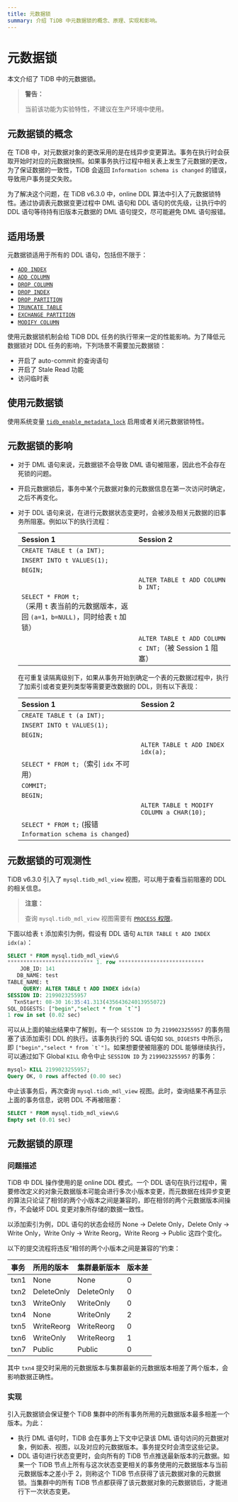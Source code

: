 ```yaml
---
title: 元数据锁
summary: 介绍 TiDB 中元数据锁的概念、原理、实现和影响。
---
```


# 元数据锁

本文介绍了 TiDB 中的元数据锁。

> **警告：**
>
> 当前该功能为实验特性，不建议在生产环境中使用。

## 元数据锁的概念

在 TiDB 中，对元数据对象的更改采用的是在线异步变更算法。事务在执行时会获取开始时对应的元数据快照。如果事务执行过程中相关表上发生了元数据的更改，为了保证数据的一致性，TiDB 会返回 `Information schema is changed` 的错误，导致用户事务提交失败。

为了解决这个问题，在 TiDB v6.3.0 中，online DDL 算法中引入了元数据锁特性。通过协调表元数据变更过程中 DML 语句和 DDL 语句的优先级，让执行中的 DDL 语句等待持有旧版本元数据的 DML 语句提交，尽可能避免 DML 语句报错。

## 适用场景

元数据锁适用于所有的 DDL 语句，包括但不限于：

- [`ADD INDEX`](/sql-statements/sql-statement-add-index.md)
- [`ADD COLUMN`](/sql-statements/sql-statement-add-column.md)
- [`DROP COLUMN`](/sql-statements/sql-statement-drop-column.md)
- [`DROP INDEX`](/sql-statements/sql-statement-drop-index.md)
- [`DROP PARTITION`](/partitioned-table.md#分区管理)
- [`TRUNCATE TABLE`](/sql-statements/sql-statement-truncate.md)
- [`EXCHANGE PARTITION`](/partitioned-table.md#分区管理)
- [`MODIFY COLUMN`](/sql-statements/sql-statement-modify-column.md)

使用元数据锁机制会给 TiDB DDL 任务的执行带来一定的性能影响。为了降低元数据锁对 DDL 任务的影响，下列场景不需要加元数据锁：

- 开启了 auto-commit 的查询语句
- 开启了 Stale Read 功能
- 访问临时表

## 使用元数据锁

使用系统变量 [`tidb_enable_metadata_lock`](/system-variables.md#tidb_enable_metadata_lock-从-v630-版本开始引入) 启用或者关闭元数据锁特性。

## 元数据锁的影响

- 对于 DML 语句来说，元数据锁不会导致 DML 语句被阻塞，因此也不会存在死锁的问题。
- 开启元数据锁后，事务中某个元数据对象的元数据信息在第一次访问时确定，之后不再变化。
- 对于 DDL 语句来说，在进行元数据状态变更时，会被涉及相关元数据的旧事务所阻塞。例如以下的执行流程：

    | Session 1 | Session 2 |
    |:---------------------------|:----------|
    | `CREATE TABLE t (a INT);`  |           |
    | `INSERT INTO t VALUES(1);` |           |
    | `BEGIN;`                   |           |
    |                            | `ALTER TABLE t ADD COLUMN b INT;` |
    | `SELECT * FROM t;`<br/>（采用 `t` 表当前的元数据版本，返回 `(a=1，b=NULL)`，同时给表 `t` 加锁）|           |
    |                            | `ALTER TABLE t ADD COLUMN c INT;`（被 Session 1 阻塞）|

    在可重复读隔离级别下，如果从事务开始到确定一个表的元数据过程中，执行了加索引或者变更列类型等需要更改数据的 DDL，则有以下表现：

    | Session 1                  | Session 2                                 |
    |:---------------------------|:------------------------------------------|
    | `CREATE TABLE t (a INT);`  |                                           |
    | `INSERT INTO t VALUES(1);` |                                           |
    | `BEGIN;`                   |                                           |
    |                            | `ALTER TABLE t ADD INDEX idx(a);`         |
    | `SELECT * FROM t;`（索引 `idx` 不可用）|                                 |
    | `COMMIT;`                  |                                           |
    | `BEGIN;`                   |                                           |
    |                            | `ALTER TABLE t MODIFY COLUMN a CHAR(10);` |
    | `SELECT * FROM t;` (报错 `Information schema is changed`) |             |

## 元数据锁的可观测性

TiDB v6.3.0 引入了 `mysql.tidb_mdl_view` 视图，可以用于查看当前阻塞的 DDL 的相关信息。

> **注意：**
>
> 查询 `mysql.tidb_mdl_view` 视图需要有 [`PROCESS` 权限](https://dev.mysql.com/doc/refman/8.0/en/privileges-provided.html#priv_process)。

下面以给表 `t` 添加索引为例，假设有 DDL 语句 `ALTER TABLE t ADD INDEX idx(a)`：

```sql
SELECT * FROM mysql.tidb_mdl_view\G
*************************** 1. row ***************************
    JOB_ID: 141
   DB_NAME: test
TABLE_NAME: t
     QUERY: ALTER TABLE t ADD INDEX idx(a)
SESSION ID: 2199023255957
  TxnStart: 08-30 16:35:41.313(435643624013955072)
SQL_DIGESTS: ["begin","select * from `t`"]
1 row in set (0.02 sec)
```

可以从上面的输出结果中了解到，有一个 `SESSION ID` 为 `2199023255957` 的事务阻塞了该添加索引 DDL 的执行。该事务执行的 SQL 语句如 `SQL_DIGESTS` 中所示，即 ``["begin","select * from `t`"]``。如果想要使被阻塞的 DDL 能够继续执行，可以通过如下 Global `KILL` 命令中止 `SESSION ID` 为 `2199023255957` 的事务：

```sql
mysql> KILL 2199023255957;
Query OK, 0 rows affected (0.00 sec)
```

中止该事务后，再次查询 `mysql.tidb_mdl_view` 视图。此时，查询结果不再显示上面的事务信息，说明 DDL 不再被阻塞：

```sql
SELECT * FROM mysql.tidb_mdl_view\G
Empty set (0.01 sec)
```

## 元数据锁的原理

### 问题描述

TiDB 中 DDL 操作使用的是 online DDL 模式。一个 DDL 语句在执行过程中，需要修改定义的对象元数据版本可能会进行多次小版本变更，而元数据在线异步变更的算法只论证了相邻的两个小版本之间是兼容的，即在相邻的两个元数据版本间操作，不会破坏 DDL 变更对象所存储的数据一致性。

以添加索引为例，DDL 语句的状态会经历 None -> Delete Only，Delete Only -> Write Only，Write Only -> Write Reorg，Write Reorg -> Public 这四个变化。

以下的提交流程将违反“相邻的两个小版本之间是兼容的”约束：

| 事务  | 所用的版本  | 集群最新版本 | 版本差 |
|:-----|:-----------|:-----------|:----|
| txn1 | None       | None       | 0   |
| txn2 | DeleteOnly | DeleteOnly | 0   |
| txn3 | WriteOnly  | WriteOnly  | 0   |
| txn4 | None       | WriteOnly  | 2   |
| txn5 | WriteReorg | WriteReorg | 0   |
| txn6 | WriteOnly  | WriteReorg | 1   |
| txn7 | Public     | Public     | 0   |

其中 `txn4` 提交时采用的元数据版本与集群最新的元数据版本相差了两个版本，会影响数据正确性。

### 实现

引入元数据锁会保证整个 TiDB 集群中的所有事务所用的元数据版本最多相差一个版本。为此：

- 执行 DML 语句时，TiDB 会在事务上下文中记录该 DML 语句访问的元数据对象，例如表、视图，以及对应的元数据版本。事务提交时会清空这些记录。
- DDL 语句进行状态变更时，会向所有的 TiDB 节点推送最新版本的元数据。如果一个 TiDB 节点上所有与这次状态变更相关的事务使用的元数据版本与当前元数据版本之差小于 2，则称这个 TiDB 节点获得了该元数据对象的元数据锁。当集群中的所有 TiDB 节点都获得了该元数据对象的元数据锁后，才能进行下一次状态变更。